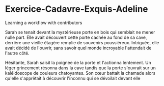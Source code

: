 # Exercice-Cadavre-Exquis-Adeline
Learning a workflow with contributors

Sarah se tenait devant la mystérieuse porte en bois qui semblait ne mener nulle part. Elle avait découvert cette porte cachée au fond de sa cave, derrière une vieille étagère remplie de souvenirs poussiéreux. Intriguée, elle avait décidé de l'ouvrir, sans savoir quel monde incroyable l'attendait de l'autre côté.

Hésitante, Sarah saisit la poignée de la porte et l'actionna lentement. Un léger grincement résonna dans la cave tandis que la porte s'ouvrait sur un kaléidoscope de couleurs chatoyantes. Son cœur battait la chamade alors qu'elle s'apprêtait à découvrir l'inconnu qui se dévoilait devant elle
